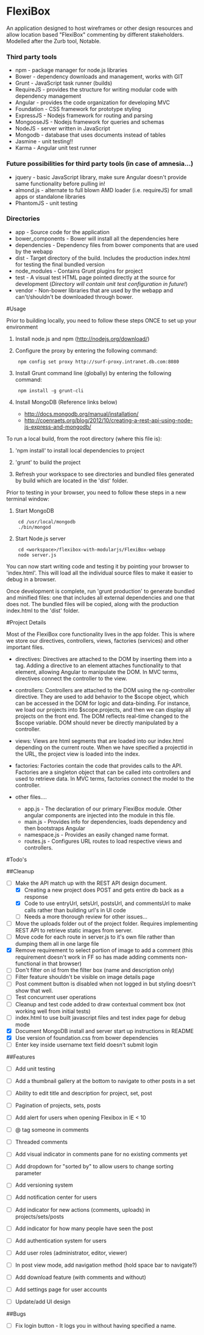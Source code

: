 FlexiBox
===

An application designed to host wireframes or other design resources and allow location based "FlexiBox" commenting by different stakeholders. 
Modelled after the Zurb tool, Notable.

### Third party tools ###
* npm - package manager for node.js libraries
* Bower - dependency downloads and management, works with GIT
* Grunt - JavaScript task runner (builds)
* RequireJS - provides the structure for writing modular code with dependency management
* Angular - provides the code organization for developing MVC
* Foundation - CSS framework for prototype styling
* ExpressJS - Nodejs framework for routing and parsing
* MongooseJS - Nodejs framework for queries and schemas
* NodeJS - server written in JavaScript
* Mongodb - database that uses documents instead of tables
* Jasmine - unit testing!!
* Karma - Angular unit test runner


### Future possibilities for third party tools (in case of amnesia...) ###
* jquery - basic JavaScript library, make sure Angular doesn't provide same functionality before pulling in!
* almond.js - alternate to full blown AMD loader (i.e. requireJS) for small apps or standalone libraries
* PhantomJS - unit testing

### Directories ###
* app - Source code for the application
* bower_components - Bower will install all the dependencies here
* dependencies - Dependency files from bower components that are used by the webapp
* dist - Target directory of the build.  Includes the production index.html for testing the final bundled version
* node_modules - Contains Grunt plugins for project
* test - A visual test HTML page pointed directly at the source for development (*Directory will contain unit test configuration in future!*)
* vendor - Non-bower libraries that are used by the webapp and can't/shouldn't be downloaded through bower.


#Usage

Prior to building locally, you need to follow these steps ONCE to set up your environment

1. Install node.js and npm (http://nodejs.org/download/)

2. Configure the proxy by entering the following command:

        npm config set proxy http://surf-proxy.intranet.db.com:8080

3. Install Grunt command line (globally) by entering the following command:

        npm install -g grunt-cli

4. Install MongoDB (Reference links below)
    - http://docs.mongodb.org/manual/installation/
    - http://coenraets.org/blog/2012/10/creating-a-rest-api-using-node-js-express-and-mongodb/

To run a local build, from the root directory (where this file is):

1. 'npm install' to install local dependencies to project

2. 'grunt' to build the project

3. Refresh your workspace to see directories and bundled files generated by build which are located in the 'dist' folder.

Prior to testing in your browser, you need to follow these steps in a new terminal window:

1. Start MongoDB

        cd /usr/local/mongodb
        ./bin/mongod

2. Start Node.js server

        cd <workspace>/flexibox-with-modularjs/FlexiBox-webapp
        node server.js

You can now start writing code and testing it by pointing your browser to 'index.html'.  This will
load all the individual source files to make it easier to debug in a browser.

Once development is complete, run 'grunt production' to generate bundled and minified files: one that includes all external
dependencies and one that does not.  The bundled files will be copied, along with the production index.html to the
'dist' folder.

#Project Details

Most of the FlexiBox core functionality lives in the app folder.  This is where we store our directives, controllers, views, factories (services) and other important files.

* directives: Directives are attached to the DOM by inserting them into a tag.  Adding a directive to an element attaches functionality to that element, allowing Angular to manipulate the DOM.  In MVC terms, directives connect the controller to the view.
* controllers: Controllers are attached to the DOM using the ng-controller directive.  They are used to add behavior to the $scope object, which can be accessed in the DOM for logic and data-binding.  For instance, we load our projects into $scope.projects, and then we can display all projects on the front end. The DOM reflects real-time changed to the $scope variable.  DOM should never be directly manipulated by a controller.
* views: Views are html segments that are loaded into our index.html depending on the current route.  When we have specified a projectId in the URL, the project view is loaded into the index.
* factories: Factories contain the code that provides calls to the API.  Factories are a singleton object that can be called into controllers and used to retrieve data.  In MVC terms, factories connect the model to the controller.
* other files....

	* app.js - The declaration of our primary FlexiBox module.  Other angular components are injected into the module in this file.
	* main.js - Provides info for dependencies, loads dependency and then bootstraps Angular
	* namespace.js - Provides an easily changed name format.
	* routes.js - Configures URL routes to load respective views and controllers.

#Todo's

##Cleanup
- [ ] Make the API match up with the REST API design document.
    - [x] Creating a new project does POST and gets entire db back as a response
    - [x] Code to use entryUrl, setsUrl, postsUrl, and commentsUrl to make calls rather than building url's in UI code
    - [ ] Needs a more thorough review for other issues...
- [ ] Move the uploads folder out of the project folder. Requires implementing REST API to retrieve static images from server.
- [ ] Move code for each route in server.js to it's own file rather than dumping them all in one large file
- [X] Remove requirement to select portion of image to add a comment (this requirement doesn't work in FF so has made adding comments non-functional in that browser)
- [ ] Don't filter on id from the filter box (name and description only)
- [ ] Filter feature shouldn't be visible on image details page
- [ ] Post comment button is disabled when not logged in but styling doesn't show that well.
- [ ] Test concurrent user operations
- [ ] Cleanup and test code added to draw contextual comment box (not working well from initial tests)
- [ ] index.html to use built javascript files and test index page for debug mode
- [x] Document MongoDB install and server start up instructions in README
- [x] Use version of foundation.css from bower dependencies
- [ ] Enter key inside username text field doesn't submit login

##Features
- [ ] Add unit testing
- [ ] Add a thumbnail gallery at the bottom to navigate to other posts in a set
- [ ] Ability to edit title and description for project, set, post
- [ ] Pagination of projects, sets, posts
- [ ] Add alert for users when opening Flexibox in IE < 10
- [ ] @ tag someone in comments
- [ ] Threaded comments
- [ ] Add visual indicator in comments pane for no existing comments yet
- [ ] Add dropdown for "sorted by" to allow users to change sorting parameter
- [ ] Add versioning system
- [ ] Add notification center for users
- [ ] Add indicator for new actions (comments, uploads) in projects/sets/posts
- [ ] Add indicator for how many people have seen the post
- [ ] Add authentication system for users
- [ ] Add user roles (administrator, editor, viewer)
- [ ] In post view mode, add navigation method (hold space bar to navigate?)
- [ ] Add download feature (with comments and without)
- [ ] Add settings page for user accounts
- [ ] Update/add UI design


##Bugs
- [ ] Fix login button - It logs you in without having specified a name.
